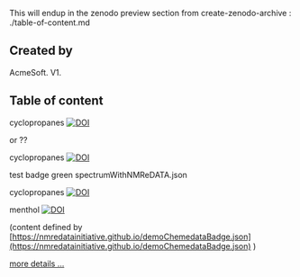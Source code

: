 This will endup in the zenodo preview section
from create-zenodo-archive : ./table-of-content.md
## Created by

AcmeSoft. V1.
## Table of content

cyclopropanes [![DOI](https://img.shields.io/endpoint?url=https://registry.archiveforge.org/chemistry/v0.1/doi_Prefix/doi_Suffix/chemWithStructure.json)](https://registry.archiveforge.org/chemistry/v0.1/doi_Prefix/doi_Suffix#chemobjectName_hashCode)

or ??

cyclopropanes [![DOI](https://img.shields.io/endpoint?url=https://registry.archiveforge.org/registry/chemistry/v0.1/doi_Prefix/doi_Suffix/chemWithStructure.json)](https://registry.archiveforge.org/chemistry/v0.1/doi_Prefix/doi_Suffix#chemobjectName_hashCode)

test badge green spectrumWithNMReDATA.json


cyclopropanes [![DOI](https://img.shields.io/endpoint?url=https://registry.archiveforge.org/registry/chemistry/v0.1/doi_Prefix/doi_Suffix/spectrumWithNMReDATA.json)](https://registry.archiveforge.org/chemistry/v0.1/doi_Prefix/doi_Suffix#chemobjectName_hashCode)




menthol [![DOI](https://img.shields.io/endpoint?url=https://registry.archiveforge.org/chemistry/v0.1/doi_Prefix/doi_Suffix/chemNoData.json)](https://chemedata.github.io/create-zenodo-archive/data/menthol)

(content defined by  [https://nmredatainitiative.github.io/demoChemedataBadge.json](https://nmredatainitiative.github.io/demoChemedataBadge.json) )

[more details ...](https://chemedata.github.io/create-zenodo-archive/)
